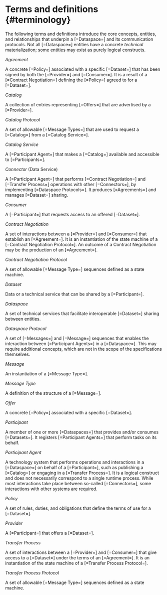 # Terms and definitions {#terminology}

The following terms and definitions introduce the core concepts, entities, and relationships that underpin a [=Dataspace=] and its communication protocols. Not all [=Dataspace=] entities have a concrete _technical_ materialization; some entities may exist as purely logical constructs.

<dfn>Agreement</dfn>

A concrete [=Policy=] associated with a specific [=Dataset=] that has been signed by both the [=Provider=] and [=Consumer=]. It is a result of a [=Contract Negotiation=] defining the [=Policy=] agreed to for a [=Dataset=].

<dfn>Catalog</dfn>

A collection of entries representing [=Offers=] that are advertised by a [=Provider=].

<dfn>Catalog Protocol</dfn>

A set of allowable [=Message Types=] that are used to request a [=Catalog=] from a [=Catalog Service=].

<dfn>Catalog Service</dfn>

A [=Participant Agent=] that makes a [=Catalog=] available and accessible to [=Participants=].

<dfn data-lt="Data Service">Connector</dfn> (Data Service)

A [=Participant Agent=] that performs [=Contract Negotiation=] and [=Transfer Process=] operations with other [=Connectors=], by implementing [=Dataspace Protocols=]. It produces [=Agreements=] and manages [=Dataset=] sharing. 

<dfn>Consumer</dfn>

A [=Participant=] that requests access to an offered [=Dataset=].

<dfn>Contract Negotiation</dfn>

A set of interactions between a [=Provider=] and [=Consumer=] that establish an [=Agreement=]. It is an instantiation of the state machine of a [=Contract Negotiation Protocol=]. An outcome of a Contract Negotiation may be the production of an [=Agreement=].

<dfn>Contract Negotiation Protocol</dfn>

A set of allowable [=Message Type=] sequences defined as a state machine.

<dfn>Dataset</dfn>

Data or a technical service that can be shared by a [=Participant=].

<dfn>Dataspace</dfn>

A set of technical services that facilitate interoperable [=Dataset=] sharing between entities.

<dfn>Dataspace Protocol</dfn>

A set of [=Messages=] and [=Message=] sequences that enables the interaction between [=Participant Agents=] in a [=Dataspace=]. This may require additional concepts, which are not in the scope of the specifications themselves.

<dfn>Message</dfn>

An instantiation of a [=Message Type=].

<dfn>Message Type</dfn>

A definition of the structure of a [=Message=].

<dfn>Offer</dfn>

A concrete [=Policy=] associated with a specific [=Dataset=].

<dfn>Participant</dfn>

A member of one or more [=Dataspaces=] that provides and/or consumes [=Datasets=]. It registers [=Participant Agents=] that perform tasks on its behalf.

<dfn>Participant Agent</dfn>

A technology system that performs operations and interactions in a [=Dataspace=] on behalf of a [=Participant=], such as publishing a [=Catalog=] or engaging in a [=Transfer Process=]. It is a logical construct and does not necessarily correspond to a single runtime process. While most interactions take place between so-called [=Connectors=], some interactions with other systems are required.

<dfn>Policy</dfn>

A set of rules, duties, and obligations that define the terms of use for a [=Dataset=].

<dfn>Provider</dfn>

A [=Participant=] that offers a [=Dataset=].

<dfn>Transfer Process</dfn>

A set of interactions between a [=Provider=] and [=Consumer=] that give access to a [=Dataset=] under the terms of an [=Agreement=]. It is an instantiation of the state machine of a [=Transfer Process Protocol=].

<dfn>Transfer Process Protocol</dfn>

A set of allowable [=Message Type=] sequences defined as a state machine.
